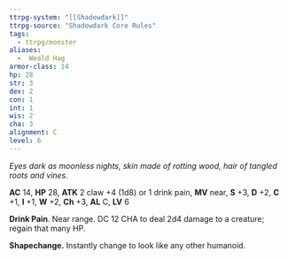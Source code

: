 ```yaml
---
ttrpg-system: "[[Shadowdark]]"
ttrpg-source: "Shadowdark Core Rules"
tags:
  - ttrpg/monster
aliases:
  -  Weald Hag
armor-class: 14
hp: 28
str: 3
dex: 2
con: 1
int: 1
wis: 2
cha: 3
alignment: C
level: 6
---
```


_Eyes dark as moonless nights, skin made of rotting wood, hair of tangled roots and vines._

**AC** 14, **HP** 28, **ATK** 2 claw +4 (1d8) or 1 drink pain, **MV** near, **S** +3, **D** +2, **C** +1, **I** +1, **W** +2, **Ch** +3, **AL** C, **LV** 6

**Drink Pain**. Near range. DC 12 CHA to deal 2d4 damage to a creature; regain that many HP. 

**Shapechange.** Instantly change to look like any other humanoid.

